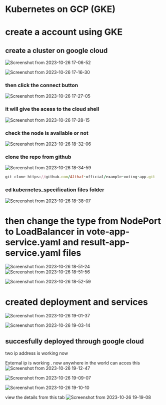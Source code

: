 # Kubernetes on GCP (GKE)
# create a account using GKE

## create a cluster on google cloud
![Screenshot from 2023-10-26 17-06-52](https://github.com/Althaf-official/KodeKloud_Kubernetes/assets/105126131/6dc1d4c2-9392-4871-8a82-4cdca19f45fa)


![Screenshot from 2023-10-26 17-16-30](https://github.com/Althaf-official/KodeKloud_Kubernetes/assets/105126131/7c020efa-a8e5-4293-9bd8-8e3b9ac2a262)


###  then click the connect button
![Screenshot from 2023-10-26 17-27-05](https://github.com/Althaf-official/KodeKloud_Kubernetes/assets/105126131/c3dd1137-d951-4790-badb-ab91a8865bdd)

### it will give the acess to the cloud shell

![Screenshot from 2023-10-26 17-28-15](https://github.com/Althaf-official/KodeKloud_Kubernetes/assets/105126131/f8499a48-5937-48f6-a468-57ad9911ada9)

### check the node is available or not

![Screenshot from 2023-10-26 18-32-06](https://github.com/Althaf-official/KodeKloud_Kubernetes/assets/105126131/f6336c11-c33b-4ac9-b198-5ebf6433b033)

### clone the repo from github

![Screenshot from 2023-10-26 18-34-59](https://github.com/Althaf-official/KodeKloud_Kubernetes/assets/105126131/7b912e60-0bab-4c4c-961e-783b135b2c48)


```ruby
git clone https://github.com/Althaf-official/example-voting-app.git
```

###  cd   kubernetes_specification files folder

![Screenshot from 2023-10-26 18-38-07](https://github.com/Althaf-official/KodeKloud_Kubernetes/assets/105126131/0336e7c3-cda6-4d2e-ba48-9676ee689d53)


# then change the type from NodePort to LoadBalancer in vote-app-service.yaml and result-app-service.yaml files

![Screenshot from 2023-10-26 18-51-24](https://github.com/Althaf-official/KodeKloud_Kubernetes/assets/105126131/45d60508-0731-4397-967b-d85f9b332551)
![Screenshot from 2023-10-26 18-51-56](https://github.com/Althaf-official/KodeKloud_Kubernetes/assets/105126131/bbbe7a38-11f8-45e8-9cbe-a65c062d4129)

![Screenshot from 2023-10-26 18-52-59](https://github.com/Althaf-official/KodeKloud_Kubernetes/assets/105126131/02e828e4-f93b-4ed0-9ad2-39eca56bb0bf)

# created deployment and services

![Screenshot from 2023-10-26 19-01-37](https://github.com/Althaf-official/KodeKloud_Kubernetes/assets/105126131/2f88aaa9-31dc-4cad-a1ef-b0a7b115d3e8)


![Screenshot from 2023-10-26 19-03-14](https://github.com/Althaf-official/KodeKloud_Kubernetes/assets/105126131/1c3b0997-6a69-46b9-a92c-81132876092e)


## succesfully deployed through google cloud
two ip address is working now

External ip is working . now anywhere in the world can acces this 
![Screenshot from 2023-10-26 19-12-47](https://github.com/Althaf-official/KodeKloud_Kubernetes/assets/105126131/ff554c4b-b229-49bc-b959-92cd2d6e0621)


![Screenshot from 2023-10-26 19-09-07](https://github.com/Althaf-official/KodeKloud_Kubernetes/assets/105126131/75aece01-6d31-43d3-87e9-1ac714447da1)

![Screenshot from 2023-10-26 19-10-10](https://github.com/Althaf-official/KodeKloud_Kubernetes/assets/105126131/42a671bd-e37d-441c-8a27-b8542fe480c5)



view the details from this tab
![Screenshot from 2023-10-26 19-19-08](https://github.com/Althaf-official/KodeKloud_Kubernetes/assets/105126131/425c210d-8911-49aa-9f26-c888f6416177)



